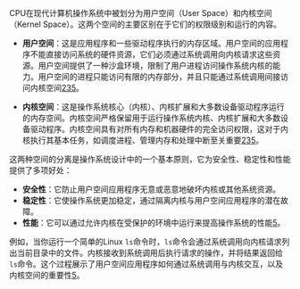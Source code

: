 CPU在现代计算机操作系统中被划分为用户空间（User Space）和内核空间（Kernel Space）。这两个空间的主要区别在于它们的权限级别和运行的内容。

- **用户空间**：这是应用程序和一些驱动程序执行的内存区域。用户空间的应用程序不能直接访问系统的硬件资源，它们必须通过系统调用向内核请求这些资源。用户空间提供了一种沙盒环境，限制了用户进程访问操作系统内核的能力。用户空间的进程只能访问有限的内存部分，并且只能通过系统调用间接访问内核空间[2](https://www.educative.io/answers/what-is-the-difference-between-the-kernel-and-user-spaces)[3](https://unix.stackexchange.com/questions/87625/what-is-difference-between-user-space-and-kernel-space)[5](https://medium.com/@shahneel2409/userspace-vs-kernel-space-a-comprehensive-guide-8f9b96cd6426)。

- **内核空间**：这是操作系统核心（内核）、内核扩展和大多数设备驱动程序运行的内存空间。内核空间严格保留用于运行操作系统内核、内核扩展和大多数设备驱动程序。内核空间具有对所有内存和机器硬件的完全访问权限，这对于内核执行其基本任务，如调度进程、管理内存和处理中断至关重要[2](https://www.educative.io/answers/what-is-the-difference-between-the-kernel-and-user-spaces)[3](https://unix.stackexchange.com/questions/87625/what-is-difference-between-user-space-and-kernel-space)[5](https://medium.com/@shahneel2409/userspace-vs-kernel-space-a-comprehensive-guide-8f9b96cd6426)。

这两种空间的分离是操作系统设计中的一个基本原则，它为安全性、稳定性和性能提供了多项好处：

- **安全性**：它防止用户空间应用程序无意或恶意地破坏内核或其他系统资源。
- **稳定性**：它使操作系统更加稳定，通过隔离内核与用户空间应用程序的潜在故障。
- **性能**：它可以通过允许内核在受保护的环境中运行来提高操作系统的性能[5](https://medium.com/@shahneel2409/userspace-vs-kernel-space-a-comprehensive-guide-8f9b96cd6426)。

例如，当你运行一个简单的Linux `ls`命令时，`ls`命令会通过系统调用向内核请求列出当前目录中的文件。内核接收到系统调用后执行请求的操作，并将结果返回给`ls`命令。这个过程展示了用户空间应用程序如何通过系统调用与内核交互，以及内核空间的重要性[5](https://medium.com/@shahneel2409/userspace-vs-kernel-space-a-comprehensive-guide-8f9b96cd6426)。